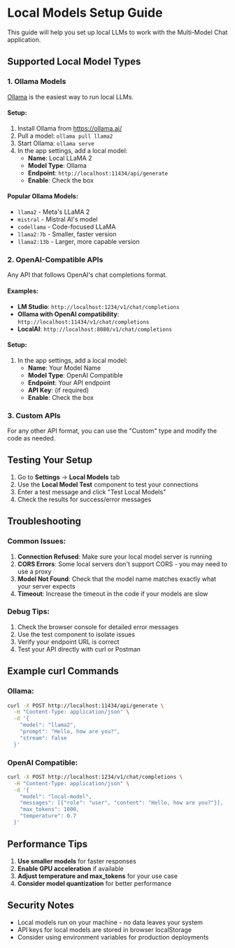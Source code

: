 # Local Models Setup Guide

This guide will help you set up local LLMs to work with the Multi-Model Chat application.

## Supported Local Model Types

### 1. Ollama Models

[Ollama](https://ollama.ai/) is the easiest way to run local LLMs.

#### Setup:
1. Install Ollama from https://ollama.ai/
2. Pull a model: `ollama pull llama2`
3. Start Ollama: `ollama serve`
4. In the app settings, add a local model:
   - **Name**: Local LLaMA 2
   - **Model Type**: Ollama
   - **Endpoint**: `http://localhost:11434/api/generate`
   - **Enable**: Check the box

#### Popular Ollama Models:
- `llama2` - Meta's LLaMA 2
- `mistral` - Mistral AI's model
- `codellama` - Code-focused LLaMA
- `llama2:7b` - Smaller, faster version
- `llama2:13b` - Larger, more capable version

### 2. OpenAI-Compatible APIs

Any API that follows OpenAI's chat completions format.

#### Examples:
- **LM Studio**: `http://localhost:1234/v1/chat/completions`
- **Ollama with OpenAI compatibility**: `http://localhost:11434/v1/chat/completions`
- **LocalAI**: `http://localhost:8080/v1/chat/completions`

#### Setup:
1. In the app settings, add a local model:
   - **Name**: Your Model Name
   - **Model Type**: OpenAI Compatible
   - **Endpoint**: Your API endpoint
   - **API Key**: (if required)
   - **Enable**: Check the box

### 3. Custom APIs

For any other API format, you can use the "Custom" type and modify the code as needed.

## Testing Your Setup

1. Go to **Settings** → **Local Models** tab
2. Use the **Local Model Test** component to test your connections
3. Enter a test message and click "Test Local Models"
4. Check the results for success/error messages

## Troubleshooting

### Common Issues:

1. **Connection Refused**: Make sure your local model server is running
2. **CORS Errors**: Some local servers don't support CORS - you may need to use a proxy
3. **Model Not Found**: Check that the model name matches exactly what your server expects
4. **Timeout**: Increase the timeout in the code if your models are slow

### Debug Tips:

1. Check the browser console for detailed error messages
2. Use the test component to isolate issues
3. Verify your endpoint URL is correct
4. Test your API directly with curl or Postman

## Example curl Commands

### Ollama:
```bash
curl -X POST http://localhost:11434/api/generate \
  -H "Content-Type: application/json" \
  -d '{
    "model": "llama2",
    "prompt": "Hello, how are you?",
    "stream": false
  }'
```

### OpenAI Compatible:
```bash
curl -X POST http://localhost:1234/v1/chat/completions \
  -H "Content-Type: application/json" \
  -d '{
    "model": "local-model",
    "messages": [{"role": "user", "content": "Hello, how are you?"}],
    "max_tokens": 1000,
    "temperature": 0.7
  }'
```

## Performance Tips

1. **Use smaller models** for faster responses
2. **Enable GPU acceleration** if available
3. **Adjust temperature and max_tokens** for your use case
4. **Consider model quantization** for better performance

## Security Notes

- Local models run on your machine - no data leaves your system
- API keys for local models are stored in browser localStorage
- Consider using environment variables for production deployments
